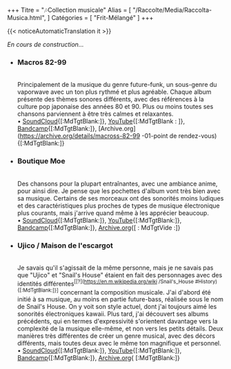 +++
Titre = "🎶Collection musicale"
Alias ​​= [
  "/Raccolte/Media/Raccolta-Musica.html",
]
Catégories = [ "Frit-Mélangé" ]
+++

{{< noticeAutomaticTranslation it >}}



_En cours de construction..._

- <span><h3>Macros 82-99</h3></span>  
Principalement de la musique du genre future-funk, un sous-genre du vaporwave avec un ton plus rythmé et plus agréable. Chaque album présente des thèmes sonores différents, avec des références à la culture pop japonaise des années 80 et 90. Plus ou moins toutes ses chansons parviennent à être très calmes et relaxantes.  
	• [SoundCloud](https://soundcloud.com/macross-82-99){[:MdTgtBlank:]}, [YouTube](https://www.youtube.com/channel/UCYIQZpv7Jv9GImzgknNZNPA){[:MdTgtBlank : ]}, [Bandcamp](https://macross82-99.bandcamp.com/music){[:MdTgtBlank:]}, [Archive.org](https://archive.org/details/macross-82-99 -01-point de rendez-vous){[:MdTgtBlank:]}

- <span><h3>Boutique Moe</h3></span>  
Des chansons pour la plupart entraînantes, avec une ambiance anime, pour ainsi dire. Je pense que les pochettes d'album vont très bien avec sa musique. Certains de ses morceaux ont des sonorités moins ludiques et des caractéristiques plus proches de types de musique électronique plus courants, mais j'arrive quand même à les apprécier beaucoup.  
	• [SoundCloud](https://soundcloud.com/moeshop){[:MdTgtBlank:]}, [YouTube](https://invidious.nerdvpn.de/channel/UCcKTRoHPP2hPaom63QGaiBw){[:MdTgtBlank:]}, [ Bandcamp](https://moeshop.bandcamp.com/music){[:MdTgtBlank:]}, [Archive.org](https://archive.org/details/Moe-Shop-Full-Discography){[ : MdTgtVide :]}

- <span><h3>Ujico / Maison de l'escargot</h3></span>  
Je savais qu'il s'agissait de la même personne, mais je ne savais pas que "Ujico" et "Snail's House" étaient en fait des personnages avec des identités différentes<sup>[[?](https://en.m.wikipedia.org/wiki /Snail's_House #History){[:MdTgtBlank:]}]</sup> concernant la composition musicale. J'ai d'abord été initié à sa musique, au moins en partie future-bass, réalisée sous le nom de Snail's House. On y voit son style actuel, dont j'ai toujours aimé les sonorités électroniques kawaii. Plus tard, j'ai découvert ses albums précédents, qui en termes d'expressivité s'orientent davantage vers la complexité de la musique elle-même, et non vers les petits détails. Deux manières très différentes de créer un genre musical, avec des décors différents, mais toutes deux avec le même ton magnifique et personnel.  
	• [SoundCloud](https://soundcloud.com/ujico){[:MdTgtBlank:]}, [YouTube](https://www.youtube.com/channel/UCYxBY8mhJ7R2rMIcQ28H_Zw){[:MdTgtBlank:]}, [ Bandcamp](https://0101.bandcamp.com/music){[:MdTgtBlank:]}, [Archive.org](https://archive.org/details/ujico-snails-house-full-discography){ [:MdTgtBlank:]}